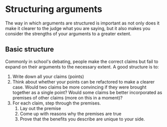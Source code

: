 # Structuring arguments
The way in which arguments are structured is important as not only does it make it clearer to the judge what you are saying, but it also makes you consider the strengths of your arguments to a greater extent. 
## Basic structure
Commonly in school's debating, people make the correct claims but fail to expand on their arguments to the necessary extent. A good structure is to:

1. Write down all your claims (points)
2. Think about whether your points can be refactored to make a clearer case. Would two claims be more convincing if they were brought together as a single point? Would some claims be better incorporated as premises of other claims (more on this in a moment)?
2. For each claim, step through the premises. 
    1. Lay out the premise
    2. Come up with reasons why the premises are true
    3. Prove that the benefits you describe are unique to your side.